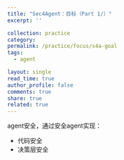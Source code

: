 ```yaml
---
title: "Sec4Agent：目标（Part 1/）"
excerpt: ''

collection: practice
category: 
permalink: /practice/focus/s4a-goal
tags: 
  - agent

layout: single
read_time: true
author_profile: false
comments: true
share: true
related: true
---
```


agent安全，通过安全agent实现：
- 代码安全
- 决策层安全